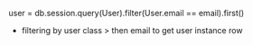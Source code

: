 user = db.session.query(User).filter(User.email == email).first()
- filtering by user class > then email to get user instance row 